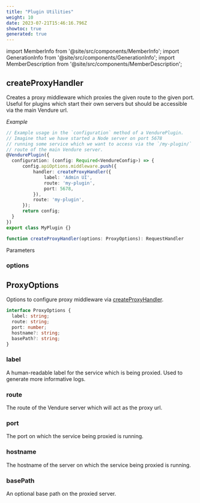 ```yaml
---
title: "Plugin Utilities"
weight: 10
date: 2023-07-21T15:46:16.796Z
showtoc: true
generated: true
---
```

<!-- This file was generated from the Vendure source. Do not modify. Instead, re-run the "docs:build" script -->
import MemberInfo from '@site/src/components/MemberInfo';
import GenerationInfo from '@site/src/components/GenerationInfo';
import MemberDescription from '@site/src/components/MemberDescription';


## createProxyHandler

<GenerationInfo sourceFile="packages/core/src/plugin/plugin-utils.ts" sourceLine="37" packageName="@vendure/core" />

Creates a proxy middleware which proxies the given route to the given port.
Useful for plugins which start their own servers but should be accessible
via the main Vendure url.

*Example*

```ts
// Example usage in the `configuration` method of a VendurePlugin.
// Imagine that we have started a Node server on port 5678
// running some service which we want to access via the `/my-plugin/`
// route of the main Vendure server.
@VendurePlugin({
  configuration: (config: Required<VendureConfig>) => {
      config.apiOptions.middleware.push({
          handler: createProxyHandler({
              label: 'Admin UI',
              route: 'my-plugin',
              port: 5678,
          }),
          route: 'my-plugin',
      });
      return config;
  }
})
export class MyPlugin {}
```

```ts title="Signature"
function createProxyHandler(options: ProxyOptions): RequestHandler
```
Parameters

### options

<MemberInfo kind="parameter" type="<a href='/reference/typescript-api/plugin/plugin-utilities#proxyoptions'>ProxyOptions</a>" />



## ProxyOptions

<GenerationInfo sourceFile="packages/core/src/plugin/plugin-utils.ts" sourceLine="76" packageName="@vendure/core" />

Options to configure proxy middleware via <a href='/reference/typescript-api/plugin/plugin-utilities#createproxyhandler'>createProxyHandler</a>.

```ts title="Signature"
interface ProxyOptions {
  label: string;
  route: string;
  port: number;
  hostname?: string;
  basePath?: string;
}
```

<div className="members-wrapper">

### label

<MemberInfo kind="property" type="string"   />

A human-readable label for the service which is being proxied. Used to
generate more informative logs.
### route

<MemberInfo kind="property" type="string"   />

The route of the Vendure server which will act as the proxy url.
### port

<MemberInfo kind="property" type="number"   />

The port on which the service being proxied is running.
### hostname

<MemberInfo kind="property" type="string" default="'localhost'"   />

The hostname of the server on which the service being proxied is running.
### basePath

<MemberInfo kind="property" type="string"   />

An optional base path on the proxied server.


</div>
